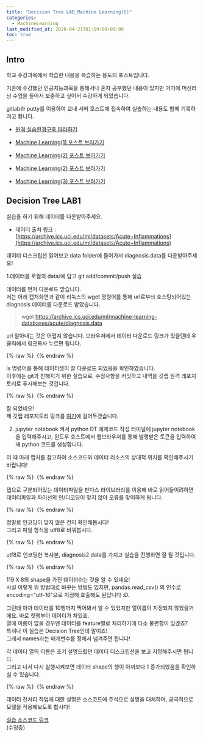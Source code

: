 ```yaml
---
title: "Decision Tree LAB_Machine Learning(5)"
categories: 
  - MachineLearning
last_modified_at: 2020-04-21T01:59:00+09:00
toc: true
---
```


Intro
---
학교 수강과목에서 학습한 내용을 복습하는 용도의 포스트입니다.<br/>

기존에 수강했던 인공지능과목을 통해서나 혼자 공부했던 내용이 있지만 거기에 머신러닝 수업을 들어서 보충하고 싶어서 수강하게 되었습니다.<br/>

gitlab과 putty를 이용하여 교내 서버 호스트에 접속하여 실습하는 내용도 함께 기록하려고 합니다.<br/>

* [원격 실습환경구축 따라하기](https://ohjinjin.github.io/git/gitlab/)<br/>

* [Machine Learning(1) 포스트 보러가기](https://ohjinjin.github.io/machinelearning/machineLearning-1/)<br/>

* [Machine Learning(2) 포스트 보러가기](https://ohjinjin.github.io/machinelearning/machineLearning-2/)<br/>

* [Machine Learning(2) 포스트 보러가기](https://ohjinjin.github.io/machinelearning/machineLearning-3/)<br/>

* [Machine Learning(3) 포스트 보러가기](https://ohjinjin.github.io/machinelearning/machineLearning-4/)<br/>


Decision Tree LAB1
---

실습을 하기 위해 데이터를 다운받아주세요.<br/>
* 데이터 출처 링크 : [https://archive.ics.uci.edu/ml/datasets/Acute+Inflammations](https://archive.ics.uci.edu/ml/datasets/Acute+Inflammations)<br/>

데이터 디스크립션 읽어보고 data folder에 들어가서 diagnosis.data를 다운받아주세요!<br/>

1.데이터를 로컬의 data/에 담고 git add/commit/push 실습<br/>

데이터를 먼저 다운로드 받습니다.<br/>
저는 아래 캡처화면과 같이 리눅스의 wget 명령어를 통해 url로부터 호스팅되어있는 diagnosis 데이터를 다운로드 받았습니다.<br/>

> wget https://archive.ics.uci.edu/ml/machine-learning-databases/acute/diagnosis.data

url 알아내는 것은 어렵지 않습니다. 브라우저에서 데이터 다운로드 링크가 있을텐데 우클릭해서 링크복사 누르면 됩니다.<br/>

{% raw %} <img src="https://ohjinjin.github.io/assets/images/20200410ml/capture16.JPG" alt=""> {% endraw %}

ls 명령어를 통해 데이터셋이 잘 다운로드 되었음을 확인하였습니다.<br/>
이후에는 git과 친해지기 위한 실습으로, 수정사항을 커밋하고 내역을 깃랩 원격 레포지토리로 푸시해보는 것입니다.<br/>

{% raw %} <img src="https://ohjinjin.github.io/assets/images/20200410ml/capture17.JPG" alt=""> {% endraw %}

잘 되었네요!<br/>
제 깃랩 레포지토리 링크를 [여기](https://gitlab.com/ohjinjin/machinelearning)에 걸어두겠습니다.<br/>

2. jupyter notebook 켜서 python DT 예제코드 작성
터미널에 jupyter notebook을 입력해주시고, 윈도우 호스트에서 웹브라우저를 통해 발행받은 토큰을 입력하여 새 python 코드를 생성합니다.<br/>

이 때 아래 캡처를 참고하여 소스코드와 데이터 리소스의 상대적 위치를 확인해주시기 바랍니다!<br/>

{% raw %} <img src="https://ohjinjin.github.io/assets/images/20200410ml/capture18.JPG" alt=""> {% endraw %}

탭으로 구분되어있는 데이터파일을 판다스 라이브러리를 이용해 바로 읽어들이려하면 데이터파일과 파이선의 인/디코딩이 맞지 않아 오류를 맞이하게 됩니다.<br/>

{% raw %} <img src="https://ohjinjin.github.io/assets/images/20200410ml/capture19.JPG" alt=""> {% endraw %}

정말로 인코딩이 맞지 않은 건지 확인해봅시다!<br/>
그리고 파일 형식을 utf8로 바꿔봅시다.<br/>

{% raw %} <img src="https://ohjinjin.github.io/assets/images/20200410ml/capture20.JPG" alt=""> {% endraw %}

utf8로 인코딩한 복사본, diagnosis2.data를 가지고 실습을 진행하면 잘 될 것입니다.<br/>

{% raw %} <img src="https://ohjinjin.github.io/assets/images/20200410ml/capture21.JPG" alt=""> {% endraw %}

119 X 8의 shape을 가진 데이터라는 것을 알 수 있네요!<br/>
사실 이렇게 위 방법대로 바꾸는 방법도 있지만, pandas.read_csv() 의 인수로 encoding="utf-16"으로 지정해 호출해도 된답니다 :D.<br/>

그런데 아까 데이터를 10행까지 찍어봐서 알 수 있었지만 열이름이 
지정되지 않았을거에요. 바로 첫행부터 데이터가 차있죠.<br/>
열에 이름이 없을 경우엔 데이터를 feature별로 처리하기에 다소 불편함이 있겠죠?<br/>
특히나 이 실습은 Decision Tree인데 말이죠!<br/>
그래서 names라는 매개변수를 정해서 넘겨주면 됩니다!<br/>

각 데이터 열의 이름은 초기 설명드렸던 데이터 디스크립션을 보고 지정해주시면 됩니다.<br/>
그리고 나서 다시 실행시켜보면 데이터 shape의 행이 아까보다 1 증가되었음을 확인하실 수 있습니다.<br/>

{% raw %} <img src="https://ohjinjin.github.io/assets/images/20200410ml/capture22.JPG" alt=""> {% endraw %}

데이터 전처리 작업에 대한 설명은 소스코드에 주석으로 설명을 대체하며, 궁극적으로 모델을 적용해보도록 합시다!<br/>

[실습 소스코드 링크](https://gitlab.com/ohjinjin/machinelearning/-/blob/master/prac001.ipynb)
<br/>
(수정중)